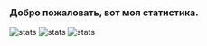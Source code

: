 ### Добро пожаловать, вот моя статистика.

![stats](https://github-readme-stats.vercel.app/api?username=SaphirePI&show_icons=true&theme=synthwave&title_color=Что&count_private=true)
![stats](https://github-readme-stats.vercel.app/api/top-langs/?username=SaphirePI&layout=compact&theme=shades-of-purple&count_private=true)
![stats](https://github-readme-stats.vercel.app/api/pin?username=Nefelit&repo=illyasviel-complete&theme=shades-of-purple)
